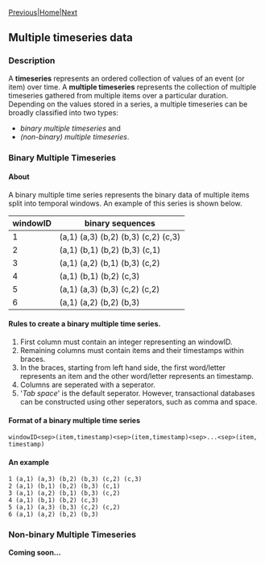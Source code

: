 [Previous](spatialDatabase.html)|[Home](index.html)|[Next](denseDataFrame.html)

## Multiple timeseries data

### Description
A __timeseries__ represents an  ordered collection of values of an event (or item) over time. 
A __multiple timeseries__ represents the collection of multiple timeseries gathered from multiple items over a particular duration.
Depending on the values stored in a series, a multiple timeseries can be broadly classified into two types: 
- _binary multiple timeseries_ and 
- _(non-binary) multiple timeseries_. 

### Binary Multiple Timeseries
#### About
A binary multiple time series represents the binary data of multiple items split into temporal windows.
An example of this series is shown below. 

| windowID | binary sequences                    |
|----------|-------------------------------------|
| 1        | (a,1) (a,3) (b,2) (b,3) (c,2) (c,3) |
| 2        | (a,1) (b,1) (b,2) (b,3) (c,1)       |
| 3        | (a,1) (a,2) (b,1) (b,3) (c,2)       |
| 4        | (a,1) (b,1) (b,2) (c,3)             |
| 5        | (a,1) (a,3) (b,3) (c,2) (c,2)       |
| 6        | (a,1) (a,2) (b,2) (b,3)             |
 
#### Rules to create a binary multiple time series.
1. First column must contain an integer representing an windowID. 
2. Remaining columns must contain items and their timestamps within braces.
3. In the braces, starting from left hand side, the first word/letter represents an item and the other word/letter represents an timestamp.
3. Columns are seperated with a seperator. 
4. '_Tab space_' is the default seperator.   However, transactional databases can be constructed using other seperators, such as comma and space.

#### Format of a binary multiple time series
 
    windowID<sep>(item,timestamp)<sep>(item,timestamp)<sep>...<sep>(item, timestamp)

#### An example

    1 (a,1) (a,3) (b,2) (b,3) (c,2) (c,3)
    2 (a,1) (b,1) (b,2) (b,3) (c,1)
    3 (a,1) (a,2) (b,1) (b,3) (c,2)
    4 (a,1) (b,1) (b,2) (c,3)
    5 (a,1) (a,3) (b,3) (c,2) (c,2)
    6 (a,1) (a,2) (b,2) (b,3)
 
### Non-binary Multiple Timeseries
 __Coming soon...__
